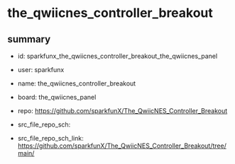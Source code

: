 # the_qwiicnes_controller_breakout
 
## summary 
* id: sparkfunx_the_qwiicnes_controller_breakout_the_qwiicnes_panel
* user: sparkfunx
* name: the_qwiicnes_controller_breakout
* board: the_qwiicnes_panel
* repo: https://github.com/sparkfunX/The_QwiicNES_Controller_Breakout



* src_file_repo_sch: 
* src_file_repo_sch_link: https://github.com/sparkfunX/The_QwiicNES_Controller_Breakout/tree/main/






